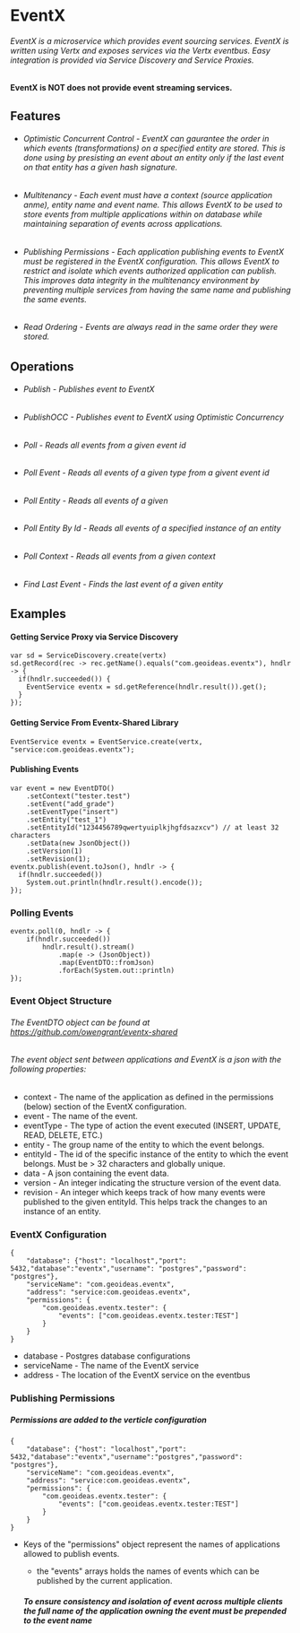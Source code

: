 # EventX

###### EventX is a microservice which provides event sourcing services. EventX is written using Vertx and exposes services via the Vertx eventbus. Easy integration is provided via Service Discovery and Service Proxies.
#### EventX is NOT does not provide event streaming services.

## Features

* ###### Optimistic Concurrent Control - EventX can gaurantee the order in which events (transformations) on a specified entity are stored. This is done using by presisting an event about an entity only if the last event on that entity has a given hash signature. 
* ###### Multitenancy -  Each event must have a context (source application anme), entity name and event name. This allows EventX to be used to store events from multiple applications within on database while maintaining separation of events across applications. 
* ###### Publishing Permissions - Each application publishing events to EventX must be registered in the EventX configuration. This allows EventX to restrict and isolate which events authorized application can publish. This improves data integrity in the multitenancy environment by preventing multiple services from having the same name and publishing the same events.
* ###### Read Ordering - Events are always read in the same order they were stored.

## Operations


* ###### Publish - Publishes event to EventX
* ###### PublishOCC - Publishes event to EventX using Optimistic Concurrency
* ###### Poll - Reads all events from a given event id
* ###### Poll Event - Reads all events of a given type from a givent event id
* ###### Poll Entity - Reads all events of a given
* ###### Poll Entity By Id - Reads all events of a specified instance of an entity
* ###### Poll Context - Reads all events from a given context
* ###### Find Last Event - Finds the last event of a given entity

## Examples

#### Getting Service Proxy via Service Discovery

	var sd = ServiceDiscovery.create(vertx)
    sd.getRecord(rec -> rec.getName().equals("com.geoideas.eventx"), hndlr -> {
      if(hndlr.succeeded()) {
        EventService eventx = sd.getReference(hndlr.result()).get();
      }
    });

#### Getting Service From Eventx-Shared Library

	EventService eventx = EventService.create(vertx, "service:com.geoideas.eventx");

#### Publishing Events

	var event = new EventDTO()
    	.setContext("tester.test")
        .setEvent("add_grade")
        .setEventType("insert")
        .setEntity("test_1")
        .setEntityId("1234456789qwertyuiplkjhgfdsazxcv") // at least 32 characters
        .setData(new JsonObject())
        .setVersion(1)
        .setRevision(1);
    eventx.publish(event.toJson(), hndlr -> {
      if(hndlr.succeeded())
      	System.out.println(hndlr.result().encode());
    });
	
### Polling Events

	eventx.poll(0, hndlr -> {
    	if(hndlr.succeeded())
        	hndlr.result().stream()
            	.map(e -> (JsonObject))
            	.map(EventDTO::fromJson)
                .forEach(System.out::println)
    });

### Event Object Structure
###### The EventDTO object can be found at https://github.com/owengrant/eventx-shared
###### The event object sent between applications and EventX is a json with the following properties:
* context - The name of the application as defined in the permissions (below) section of the EventX configuration.
* event - The name of the event.
* eventType - The type of action the event executed (INSERT, UPDATE, READ, DELETE, ETC.)
* entity - The group name of the entity to which the event belongs.
* entityId - The id of the specific instance of the entity to which the event belongs. Must be > 32 characters and globally unique.
* data - A json containing the event data.
* version - An integer indicating the structure version of the event data.
* revision - An integer which keeps track of how many events were published to the given entityId. This helps track the changes to an instance of an entity.

### EventX Configuration


	{
  		"database": {"host": "localhost","port": 5432,"database":"eventx","username": "postgres","password": "postgres"},
	  	"serviceName": "com.geoideas.eventx",
  		"address": "service:com.geoideas.eventx",
  		"permissions": {
        	"com.geoideas.eventx.tester": {
            	"events": ["com.geoideas.eventx.tester:TEST"]
       		}
  		}
	}
  * database - Postgres database configurations
  * serviceName - The name of the EventX service
  * address - The location of the EventX service on the eventbus

### Publishing Permissions
##### Permissions are added to the verticle configuration

	{
  		"database": {"host": "localhost","port": 5432,"database":"eventx","username":"postgres","password": "postgres"},
	  	"serviceName": "com.geoideas.eventx",
  		"address": "service:com.geoideas.eventx",
  		"permissions": {
        	"com.geoideas.eventx.tester": {
            	"events": ["com.geoideas.eventx.tester:TEST"]
       		}
  		}
	}
* Keys of the "permissions" object represent the names of applications allowed to publish events.
	* the "events" arrays holds the names of events which can be published by the current application.
    
    
   ##### To ensure consistency and isolation of event across multiple clients the full name of the application owning the event must be prepended to the event name

